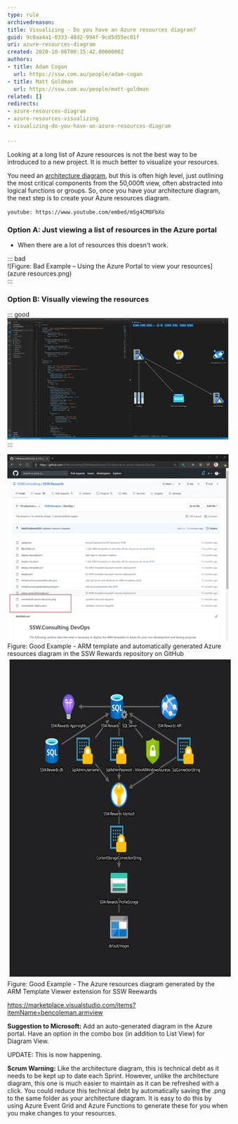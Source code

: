 ```yaml
---
type: rule
archivedreason: 
title: Visualizing - Do you have an Azure resources diagram?
guid: 9c0aa4a1-0333-48d2-994f-9cd5d55ec01f
uri: azure-resources-diagram
created: 2020-10-06T00:15:42.0000000Z
authors:
- title: Adam Cogan
  url: https://ssw.com.au/people/adam-cogan
- title: Matt Goldman
  url: https://ssw.com.au/people/matt-goldman
related: []
redirects:
- azure-resources-diagram
- azure-resources-visualizing
- visualizing-do-you-have-an-azure-resources-diagram

---
```


Looking at a long list of Azure resources is not the best way to be introduced to a new project. It is much better to visualize your resources.

You need an [architecture diagram](/_layouts/15/FIXUPREDIRECT.ASPX?WebId=3dfc0e07-e23a-4cbb-aac2-e778b71166a2&TermSetId=07da3ddf-0924-4cd2-a6d4-a4809ae20160&TermId=7b588070-e0d2-46f4-811e-87b15a8c190d), but this is often high level, just outlining the most critical components from the 50,000ft view, often abstracted into logical functions or groups. So, once you have your architecture diagram, the next step is to create your Azure resources diagram.

<!--endintro-->


`youtube: https://www.youtube.com/embed/mSg4CM8FbXo`
 

### Option A: Just viewing a list of resources in the Azure portal

* When there are a lot of resources this doesn't work.





::: bad  
![Figure: Bad Example – Using the Azure Portal to view your resources](azure resources.png)  
:::

### 


### Option B: Visually viewing the resources



::: good  
![Figure: Good Example – Viewing the resources in VS Code using the ARM Template Viewer extension](AZURE-VIEW-GOOD.png)  
:::


![](ssw_rewards_resource_github.png)Figure: Good Example - ARM template and automatically generated Azure resources diagram in the SSW Rewards repository on GitHub
<img src="sswrewards-azure-resources_new.png" alt="sswrewards-azure-resources_new.png" style="margin:5px;width:750px;height:722px;">Figure: Good Example - The Azure resources diagram generated by the ARM Template Viewer extension for SSW Reewards



https://marketplace.visualstudio.com/items?itemName=bencoleman.armview

**Suggestion to Microsoft:** 
Add an auto-generated diagram in the Azure portal. Have an option in the combo box (in addition to List View) for Diagram View.

UPDATE: This is now happening.







**Scrum Warning:** Like the architecture diagram, this is technical debt as it needs to be kept up to date each Sprint. However, unlike the architecture diagram, this one is much easier to maintain as it can be refreshed with a click. You could reduce this technical debt by automatically saving the .png to the same folder as your architecture diagram. It is easy to do this by using Azure Event Grid and Azure Functions to generate these for you when you make changes to your resources.
